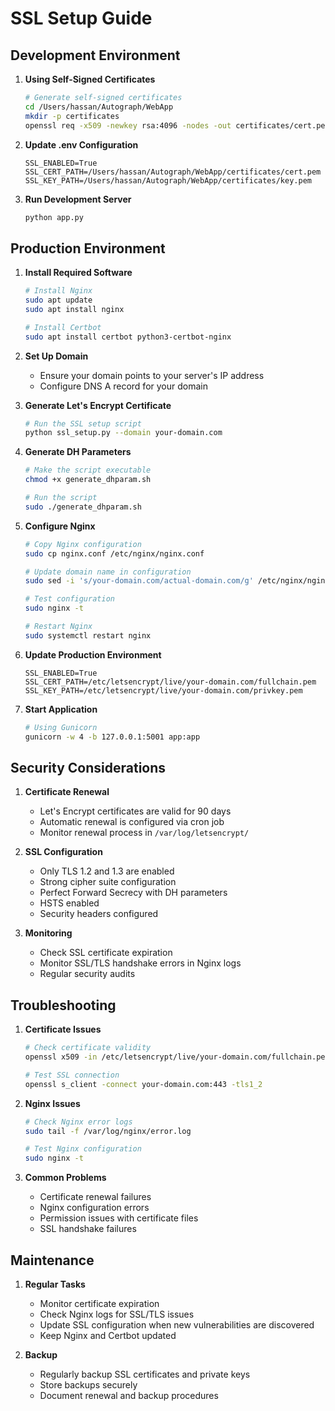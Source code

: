 # SSL Setup Guide

## Development Environment

1. **Using Self-Signed Certificates**
   ```bash
   # Generate self-signed certificates
   cd /Users/hassan/Autograph/WebApp
   mkdir -p certificates
   openssl req -x509 -newkey rsa:4096 -nodes -out certificates/cert.pem -keyout certificates/key.pem -days 365 -subj "/C=US/ST=State/L=City/O=Organization/CN=localhost"
   ```

2. **Update .env Configuration**
   ```
   SSL_ENABLED=True
   SSL_CERT_PATH=/Users/hassan/Autograph/WebApp/certificates/cert.pem
   SSL_KEY_PATH=/Users/hassan/Autograph/WebApp/certificates/key.pem
   ```

3. **Run Development Server**
   ```bash
   python app.py
   ```

## Production Environment

1. **Install Required Software**
   ```bash
   # Install Nginx
   sudo apt update
   sudo apt install nginx

   # Install Certbot
   sudo apt install certbot python3-certbot-nginx
   ```

2. **Set Up Domain**
   - Ensure your domain points to your server's IP address
   - Configure DNS A record for your domain

3. **Generate Let's Encrypt Certificate**
   ```bash
   # Run the SSL setup script
   python ssl_setup.py --domain your-domain.com
   ```

4. **Generate DH Parameters**
   ```bash
   # Make the script executable
   chmod +x generate_dhparam.sh
   
   # Run the script
   sudo ./generate_dhparam.sh
   ```

5. **Configure Nginx**
   ```bash
   # Copy Nginx configuration
   sudo cp nginx.conf /etc/nginx/nginx.conf
   
   # Update domain name in configuration
   sudo sed -i 's/your-domain.com/actual-domain.com/g' /etc/nginx/nginx.conf
   
   # Test configuration
   sudo nginx -t
   
   # Restart Nginx
   sudo systemctl restart nginx
   ```

6. **Update Production Environment**
   ```
   SSL_ENABLED=True
   SSL_CERT_PATH=/etc/letsencrypt/live/your-domain.com/fullchain.pem
   SSL_KEY_PATH=/etc/letsencrypt/live/your-domain.com/privkey.pem
   ```

7. **Start Application**
   ```bash
   # Using Gunicorn
   gunicorn -w 4 -b 127.0.0.1:5001 app:app
   ```

## Security Considerations

1. **Certificate Renewal**
   - Let's Encrypt certificates are valid for 90 days
   - Automatic renewal is configured via cron job
   - Monitor renewal process in `/var/log/letsencrypt/`

2. **SSL Configuration**
   - Only TLS 1.2 and 1.3 are enabled
   - Strong cipher suite configuration
   - Perfect Forward Secrecy with DH parameters
   - HSTS enabled
   - Security headers configured

3. **Monitoring**
   - Check SSL certificate expiration
   - Monitor SSL/TLS handshake errors in Nginx logs
   - Regular security audits

## Troubleshooting

1. **Certificate Issues**
   ```bash
   # Check certificate validity
   openssl x509 -in /etc/letsencrypt/live/your-domain.com/fullchain.pem -text -noout
   
   # Test SSL connection
   openssl s_client -connect your-domain.com:443 -tls1_2
   ```

2. **Nginx Issues**
   ```bash
   # Check Nginx error logs
   sudo tail -f /var/log/nginx/error.log
   
   # Test Nginx configuration
   sudo nginx -t
   ```

3. **Common Problems**
   - Certificate renewal failures
   - Nginx configuration errors
   - Permission issues with certificate files
   - SSL handshake failures

## Maintenance

1. **Regular Tasks**
   - Monitor certificate expiration
   - Check Nginx logs for SSL/TLS issues
   - Update SSL configuration when new vulnerabilities are discovered
   - Keep Nginx and Certbot updated

2. **Backup**
   - Regularly backup SSL certificates and private keys
   - Store backups securely
   - Document renewal and backup procedures 